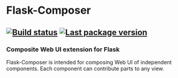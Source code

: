 # Flask-Composer
[![Build status](https://travis-ci.org/denis-itskovich/flask-composer.svg?branch=master)](https://travis-ci.org/denis-itskovich/flask-composer) [![Last package version](https://img.shields.io/pypi/v/Flask-Composer.svg)](https://pypi.python.org/pypi/Flask-Composer)
---
### Composite Web UI extension for Flask

Flask-Composer is intended for composing Web UI of independent components. Each component can contribute parts to any view.
